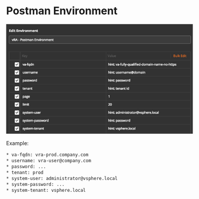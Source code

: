 # Postman Environment

![](../images/postman_environment.png)

Example:

```
* va-fqdn: vra-prod.company.com
* username: vra-user@company.com
* password: ...
* tenant: prod
* system-user: administrator@vsphere.local
* system-password: ...
* system-tenant: vsphere.local
```